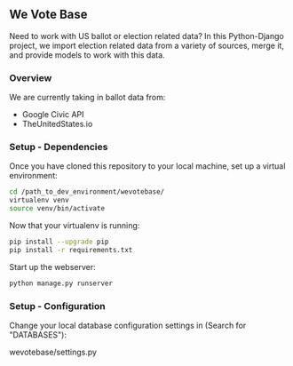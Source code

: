 ## We Vote Base

Need to work with US ballot or election related data? In this Python-Django project, we import election related data from a variety of sources, merge it, and provide models to work with this data.

### Overview

We are currently taking in ballot data from:

* Google Civic API
* TheUnitedStates.io

### Setup - Dependencies

Once you have cloned this repository to your local machine, set up a virtual environment:

```bash
cd /path_to_dev_environment/wevotebase/
virtualenv venv
source venv/bin/activate
```

Now that your virtualenv is running:

```bash
pip install --upgrade pip
pip install -r requirements.txt
```

Start up the webserver:

```bash
python manage.py runserver
```

### Setup - Configuration

Change your local database configuration settings in (Search for "DATABASES"):

wevotebase/settings.py

